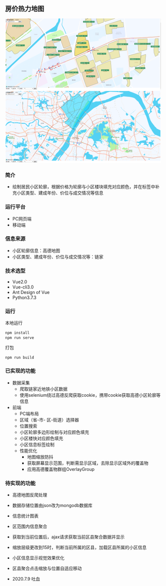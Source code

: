 ## 房价热力地图
<img src = './public/2.png'/>
<img src = './public/1.png'/>

### 简介
 - 绘制居民小区轮廓，根据价格为轮廓与小区楼块填充对应颜色，并在标签中补充小区类型、建成年份、价位与成交情况等信息

### 运行平台
 - PC网页端
 - 移动端
### 信息来源
 - 小区轮廓信息：高德地图
 - 小区类型、建成年份、价位与成交情况等：链家
### 技术选型
 - Vue2.0
 - Vue-cli3.0
 - Ant Design of Vue
 - Python3.7.3
### 运行
本地运行
```
npm install
npm run serve
```
打包
```
npm run build
```
### 已实现的功能
 - 数据采集
    - 爬取链家近地铁小区数据
    - 使用selenium绕过高德反爬获取cookie，携带cookie获取高德小区轮廓等信息
 - 前端
    - PC端布局
    - 区域（省-市- 区-街道）选择器
    - 位置搜索
    - 小区轮廓多边形绘制与对应颜色填充
    - 小区楼快对应颜色填充
    - 小区信息标签绘制
    - 性能优化
        - 地图缩放防抖
        - 获取屏幕显示范围，判断需显示区域，去除显示区域外的覆盖物
        - 应用高德覆盖物群组OverlayGroup
### 待实现的功能
- 高德地图反爬处理
- 数据存储位置由json改为mongodb数据库
- 信息统计图表
- 区范围内信息聚合

- 获取到当前位置后，ajax请求获取当前区县聚合数据并显示
- 缩放层级更改到15时，判断当前所属的区县，加载区县所属的小区信息

- 小区信息显示视觉效果优化
- 区县聚合点击缩放与位置自适应移动

-  2020.7.9 吐血